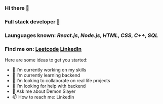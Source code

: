 ### Hi there 👋
### Full stack developer :iphone:
### Launguages known: *React.js*, *Node.js*, *HTML*, *CSS*, *C++*, *SQL*
### Find me on: [Leetcode](https://leetcode.com/ashiita__/) [LinkedIn](https://www.linkedin.com/in/ashita-nihore-3ab217210/)

Here are some ideas to get you started:

- 🔭 I’m currently working on my skills
- 🌱 I’m currently learning backend
- 👯 I’m looking to collaborate on real life projects
- 🤔 I’m looking for help with backend
- 💬 Ask me about Demon Slayer
- 📫 How to reach me: LinkedIn
